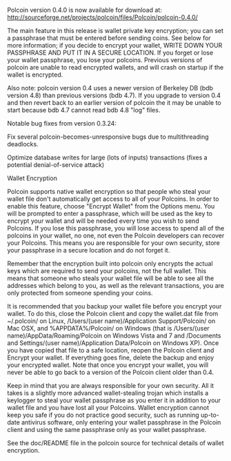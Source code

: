 Polcoin version 0.4.0 is now available for download at:
http://sourceforge.net/projects/polcoin/files/Polcoin/polcoin-0.4.0/

The main feature in this release is wallet private key encryption;
you can set a passphrase that must be entered before sending coins.
See below for more information; if you decide to encrypt your wallet,
WRITE DOWN YOUR PASSPHRASE AND PUT IT IN A SECURE LOCATION. If you
forget or lose your wallet passphrase, you lose your polcoins.
Previous versions of polcoin are unable to read encrypted wallets,
and will crash on startup if the wallet is encrypted.

Also note: polcoin version 0.4 uses a newer version of Berkeley DB
(bdb version 4.8) than previous versions (bdb 4.7). If you upgrade
to version 0.4 and then revert back to an earlier version of polcoin
the it may be unable to start because bdb 4.7 cannot read bdb 4.8
"log" files.


Notable bug fixes from version 0.3.24:

Fix several polcoin-becomes-unresponsive bugs due to multithreading
deadlocks.

Optimize database writes for large (lots of inputs) transactions
(fixes a potential denial-of-service attack)


Wallet Encryption

Polcoin supports native wallet encryption so that people who steal your
wallet file don't automatically get access to all of your Polcoins.
In order to enable this feature, choose "Encrypt Wallet" from the
Options menu.  You will be prompted to enter a passphrase, which
will be used as the key to encrypt your wallet and will be needed
every time you wish to send Polcoins.  If you lose this passphrase,
you will lose access to spend all of the polcoins in your wallet,
no one, not even the Polcoin developers can recover your Polcoins.
This means you are responsible for your own security, store your
passphrase in a secure location and do not forget it.

Remember that the encryption built into polcoin only encrypts the
actual keys which are required to send your polcoins, not the full
wallet.  This means that someone who steals your wallet file will
be able to see all the addresses which belong to you, as well as the
relevant transactions, you are only protected from someone spending
your coins.

It is recommended that you backup your wallet file before you
encrypt your wallet.  To do this, close the Polcoin client and
copy the wallet.dat file from ~/.polcoin/ on Linux, /Users/(user
name)/Application Support/Polcoin/ on Mac OSX, and %APPDATA%/Polcoin/
on Windows (that is /Users/(user name)/AppData/Roaming/Polcoin on
Windows Vista and 7 and /Documents and Settings/(user name)/Application
Data/Polcoin on Windows XP).  Once you have copied that file to a
safe location, reopen the Polcoin client and Encrypt your wallet.
If everything goes fine, delete the backup and enjoy your encrypted
wallet.  Note that once you encrypt your wallet, you will never be
able to go back to a version of the Polcoin client older than 0.4.

Keep in mind that you are always responsible for your own security.
All it takes is a slightly more advanced wallet-stealing trojan which
installs a keylogger to steal your wallet passphrase as you enter it
in addition to your wallet file and you have lost all your Polcoins.
Wallet encryption cannot keep you safe if you do not practice
good security, such as running up-to-date antivirus software, only
entering your wallet passphrase in the Polcoin client and using the
same passphrase only as your wallet passphrase.

See the doc/README file in the polcoin source for technical details
of wallet encryption.
